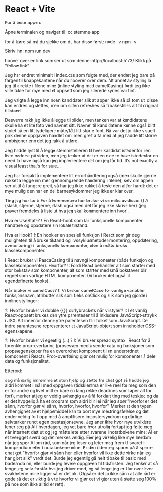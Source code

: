 # React + Vite

For å teste appen:

Åpne terminalen og naviger til:
cd stemme-app

for å kjøre så må du sjekke om du har disse først:
node -v
npm -v

Skriv inn:
npm run dev

hoover over en link som ser ut som denne:
http://localhost:5173/
Klikk på "follow link".

Jeg har endret minimalt i index.css som fulgte med, der endret jeg bare på fargen til knappekantene når du hoovrer over dem. Alt annet av styling la jeg til direkte i filene mine (inline styling med camelCasing) fordi jeg ikke ville tukle for mye med et oppsett som jeg allerede synes var fint.

Jeg valgte å legge inn noen kandidater slik at appen ikke så så tom ut, disse kan endres og slettes, men om siden refreshes så tilbakestilles alt til original tillstand.

Desverre rakk jeg ikke å legge til bilder, men tanken var at kandidatene skulle ha et lite foto ved navnet sitt.
Navnet til kandidatene kunne også blitt stylet på en litt tydeligere måte/fått litt større font. Nå var det jo ikke visuelt pirk denne oppgaven handlet om, men greit å få med at jeg hadde litt større ambisjoner enn det jeg rakk å utføre.

Jeg hadde lyst til å legge stemmetelleren til hver kandidat istedenfor i en liste nederst på siden, men jeg tenker at det er en nice to have istedenfor en need to have også kan jeg implementere det om jeg får tid. It's not exactly a visual feast that's for sure...

Jeg har forsøkt å implementere litt errorhåndtering også (men skulle gjerne rukket å legge inn mer gjennomgående håndering i filene), selv om appen ser ut til å fungere greit, så har jeg ikke rukket å teste den altfor hardt: det er mye mulig den har en del barnesykdommer jeg ikke er klar over.

Ting jeg har lært:
For å kommentere her bruker vi en miks av disse: {} // (slash, stjerne, stjerne, slash også men det får jeg ikke skrive her)
(jeg prøver fremdeles å liste ut hva jeg skal kommentere inn hvor).

Hva er UseState?
! En React-hook som lar funksjonelle komponenter håndtere og oppdatere sin lokale tilstand.

Hva er Hook?
!: En hook er en spesiell funksjon i React som gir deg muligheten til å bruke tilstand og livssyklusmetoder(montering, oppdatering, avmontering) i funksjonelle komponenter, uten å måtte bruke klassekomponenter.

I React bruker vi PascaCasing til å navngi komponenter (både funksjon og klassekomponenter).
Hvorfor?
!: Fordi React behandler alt som starter med stor bokstav som komponenter, alt som starter med små bokstaver blir regnet som vanlige HTML komponenter.
(Vi bruker det også til egendefinerte hooks).

Når bruker vi camelCase?
!: Vi bruker camelCase for vanlige variabler, funksjonsnavn, atributter slik som f.eks onClick og slik som jeg gjorde i innline stylingen:

<div style={{ backgroundColor: "grønn" }} onClick={handleSomething}>

?: Hvorfor bruker vi dobble {{}} curlybrackets når vi styler?
!: I et vanlig React-oppsett brukes den ytre parentesen til å inkludere JavaScript-uttrykk i JSX. Alt innenfor denne ytre parentesen blir tolket som JavaScript. De indre parantesene representerer et JavaScript-objekt som inneholder CSS-egenskapene.

?: Hvorfor bruker vi egentlig (...) ?
!: Vi bruker spread syntax i React for å forenkle prop-overføring
(prosessen med å sende data og funksjoner som props/egenskaper fra en overordnet komponent til en underordnet komponent i React),
Prop-overføring gjør det mulig for komponenter å dele data og funksjonalitet.

Etterord:

Jeg må ærlig innrømme at uten hjelp og støtte fra chat gpt så hadde jeg aldri kommet i mål med oppgaven
(tidsklemma er like reel for meg som den er for andre og livet mitt er bare en lang rekke deadlines som løper alt for fort),
merker at jeg er veldig avhengig av å få forklart ting med teskjed og da er det hyggelig å ha et program som aldri blir lei når jeg spør "hvorfor er det sånn, hvorfor gjør vi sånn, hvorfor, hvorfor, hvorfor". Merker at den typen avhengighet av et hjelpemiddel kan ta bort mye mestringsfølelse og det ender veldig fort opp med å amplifisere impostersyndrom og dårlige selvtanker rundt egen prestasjonsevne.
Jeg aner ikke hvor mye utviklere lener seg på AI i hverdagen, jeg vet bare hvor utrolig fortapt jeg følte meg når internett datt ut og jeg måtte lete etter svarene i notatbøkene mine: AI er et tveegget sverd og det merkes veldig. Eier jeg virkelig like mye lærdom når jeg spør AI om råd, som når jeg leser og leter meg frem til svaret i kompendium eller i notatbøkene mine.
Er den tiden jeg sparer på å spørre chat gpt "hvorfor gjør vi sånn her, eller hvorfor vil ikke dette virke når jeg har gjort slik" verdt det. Burde jeg egentlig gå helt tilbake til basic med badeanda mi, eller burde jeg levere oppgaven til tidsfristen.
Jeg tenker at så lenge jeg selv forstår hva jeg driver med, og så lenge jeg er klar over hvor svakhetene mine ligger så er det ok.
(Også er det jo ikke sånn at alle råd er gode så det er viktig å vite hvorfor vi gjør det vi gjør uten å støtte seg 100% på noe som ikke alltid er rett).
